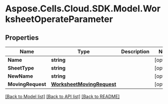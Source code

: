 # Aspose.Cells.Cloud.SDK.Model.WorksheetOperateParameter
## Properties

Name | Type | Description | Notes
------------ | ------------- | ------------- | -------------
**Name** | **string** |  | [optional] 
**SheetType** | **string** |  | [optional] 
**NewName** | **string** |  | [optional] 
**MovingRequest** | [**WorksheetMovingRequest**](WorksheetMovingRequest.md) |  | [optional] 

[[Back to Model list]](../README.md#documentation-for-models) [[Back to API list]](../README.md#documentation-for-api-endpoints) [[Back to README]](../README.md)

